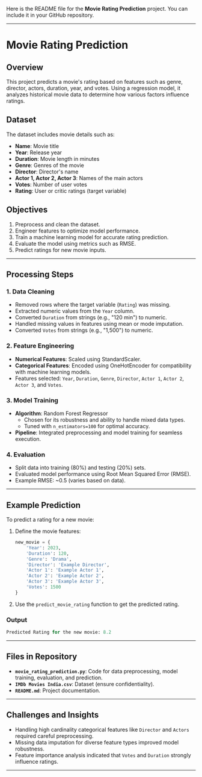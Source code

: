 Here is the README file for the **Movie Rating Prediction** project. You can include it in your GitHub repository.

---

# Movie Rating Prediction

## Overview
This project predicts a movie's rating based on features such as genre, director, actors, duration, year, and votes. Using a regression model, it analyzes historical movie data to determine how various factors influence ratings.

## Dataset
The dataset includes movie details such as:
- **Name**: Movie title
- **Year**: Release year
- **Duration**: Movie length in minutes
- **Genre**: Genres of the movie
- **Director**: Director's name
- **Actor 1, Actor 2, Actor 3**: Names of the main actors
- **Votes**: Number of user votes
- **Rating**: User or critic ratings (target variable)

## Objectives
1. Preprocess and clean the dataset.
2. Engineer features to optimize model performance.
3. Train a machine learning model for accurate rating prediction.
4. Evaluate the model using metrics such as RMSE.
5. Predict ratings for new movie inputs.

---

## Processing Steps

### 1. **Data Cleaning**
- Removed rows where the target variable (`Rating`) was missing.
- Extracted numeric values from the `Year` column.
- Converted `Duration` from strings (e.g., "120 min") to numeric.
- Handled missing values in features using mean or mode imputation.
- Converted `Votes` from strings (e.g., "1,500") to numeric.

### 2. **Feature Engineering**
- **Numerical Features**: Scaled using StandardScaler.
- **Categorical Features**: Encoded using OneHotEncoder for compatibility with machine learning models.
- Features selected: `Year`, `Duration`, `Genre`, `Director`, `Actor 1`, `Actor 2`, `Actor 3`, and `Votes`.

### 3. **Model Training**
- **Algorithm**: Random Forest Regressor
  - Chosen for its robustness and ability to handle mixed data types.
  - Tuned with `n_estimators=100` for optimal accuracy.
- **Pipeline**: Integrated preprocessing and model training for seamless execution.

### 4. **Evaluation**
- Split data into training (80%) and testing (20%) sets.
- Evaluated model performance using Root Mean Squared Error (RMSE).
- Example RMSE: ~0.5 (varies based on data).

---

## Example Prediction
To predict a rating for a new movie:
1. Define the movie features:
   ```python
   new_movie = {
       'Year': 2023,
       'Duration': 120,
       'Genre': 'Drama',
       'Director': 'Example Director',
       'Actor 1': 'Example Actor 1',
       'Actor 2': 'Example Actor 2',
       'Actor 3': 'Example Actor 3',
       'Votes': 1500
   }
   ```
2. Use the `predict_movie_rating` function to get the predicted rating.

### Output
```python
Predicted Rating for the new movie: 8.2
```

---

## Files in Repository
- **`movie_rating_prediction.py`**: Code for data preprocessing, model training, evaluation, and prediction.
- **`IMDb Movies India.csv`**: Dataset (ensure confidentiality).
- **`README.md`**: Project documentation.

---

## Challenges and Insights
- Handling high cardinality categorical features like `Director` and `Actors` required careful preprocessing.
- Missing data imputation for diverse feature types improved model robustness.
- Feature importance analysis indicated that `Votes` and `Duration` strongly influence ratings.

---
